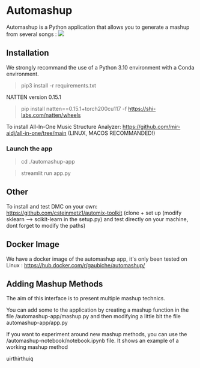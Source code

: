 # Automashup

Automashup is a Python application that allows you to generate a mashup from several songs :
![](https://github.com/huyhoangpjn/AutoMashup/blob/main/app.gif)

## Installation

We strongly recommand the use of a Python 3.10 environment with a Conda environment.

> pip3 install -r requirements.txt

NATTEN version 0.15.1

> pip install natten==0.15.1+torch200cu117 -f https://shi-labs.com/natten/wheels

To install All-In-One Music Structure Analyzer: https://github.com/mir-aidj/all-in-one/tree/main (LINUX, MACOS RECOMMANDED!)

### Launch the app

> cd ./automashup-app

> streamlit run app.py

## Other

To install and test DMC on your own: https://github.com/csteinmetz1/automix-toolkit (clone + set up (modify sklearn --> scikit-learn in the setup.py) and test directly on your machine, dont forget to modify the paths)

## Docker Image

We have a docker image of the automashup app, it's only been tested on Linux :
https://hub.docker.com/r/gaubiche/automashup/

## Adding Mashup Methods

The aim of this interface is to present multiple mashup technics.

You can add some to the application by creating a mashup function in the file /automashup-app/mashup.py and then modifying a little bit the file automashup-app/app.py

If you want to experiment around new mashup methods, you can use the /automashup-notebook/notebook.ipynb file. It shows an example of a working mashup method


uirthirthuiq